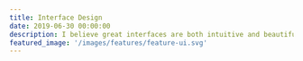 ```yaml
---
title: Interface Design
date: 2019-06-30 00:00:00
description: I believe great interfaces are both intuitive and beautiful. I bring structure, rhythm, and a sense of play into the visual layer—creating clean, practical designs that feel as good as they look.
featured_image: '/images/features/feature-ui.svg'
---
```


